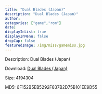 ```yaml
---
title: "Dual Blades (Japan)"
description: "Dual Blades (Japan)"
author: 
categories: ["game","rom"]
date: 
displayInList: true
displayInMenu: false
dropCap: false
featuredImage: /img/miss/gamemiss.jpg
---
```


Description: Dual Blades (Japan)

Download: <a style="text-decoration:underline;" href="https://mega.nz/#!DGAQxS7K!bDol9KOz78naUIAW0jDbV9eqmDjOhteu7ZI8rLz_DsM" target = "_blank" rel = "nofollow" > Dual Blades (Japan)</a>

Size: 4194304

MD5: 6F152B5EB5292F837B2D75B101EE9D55


